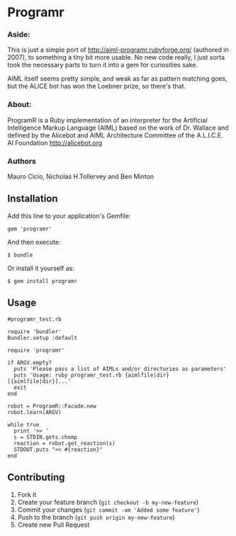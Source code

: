 # Programr

### Aside:

This is just a simple port of http://aiml-programr.rubyforge.org/ (authored in 2007), to something
a tiny bit more usable. No new code really, I just sorta took the necessary parts to turn it into a gem for curiosities sake.

AIML itself seems pretty simple, and weak as far as pattern matching goes, but the ALICE bot has won the Loebner prize, so there's that.

### About:

ProgramR is a Ruby implementation of an interpreter for the Artificial Intelligence Markup Language (AIML) based on the work of Dr. Wallace and defined by the Alicebot and AIML Architecture Committee of the A.L.I.C.E. AI Foundation http://alicebot.org

### Authors

Mauro Cicio, Nicholas H.Tollervey and Ben Minton


## Installation

Add this line to your application's Gemfile:

    gem 'programr'

And then execute:

    $ bundle

Or install it yourself as:

    $ gem install programr

## Usage

    #programr_test.rb

    require 'bundler'
    Bundler.setup :default

    require 'programr'

    if ARGV.empty?
      puts 'Please pass a list of AIMLs and/or directories as parameters'
      puts 'Usage: ruby programr_test.rb {aimlfile|dir}[{aimlfile|dir}]...'
      exit
    end

    robot = ProgramR::Facade.new
    robot.learn(ARGV)

    while true
      print '>> '
      s = STDIN.gets.chomp
      reaction = robot.get_reaction(s)
      STDOUT.puts "<< #{reaction}"
    end

## Contributing

1. Fork it
2. Create your feature branch (`git checkout -b my-new-feature`)
3. Commit your changes (`git commit -am 'Added some feature'`)
4. Push to the branch (`git push origin my-new-feature`)
5. Create new Pull Request
